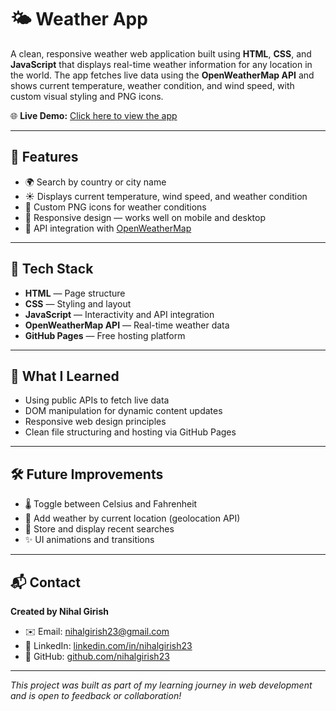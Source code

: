 # 🌤️ Weather App

A clean, responsive weather web application built using **HTML**, **CSS**, and **JavaScript** that displays real-time weather information for any location in the world. The app fetches live data using the **OpenWeatherMap API** and shows current temperature, weather condition, and wind speed, with custom visual styling and PNG icons.

🌐 **Live Demo:** [Click here to view the app](https://nihalgirish23.github.io/weather-app)

---

## 🚀 Features

- 🌍 Search by country or city name
- ☀️ Displays current temperature, wind speed, and weather condition
- 🎨 Custom PNG icons for weather conditions
- 📱 Responsive design — works well on mobile and desktop
- 🧩 API integration with [OpenWeatherMap](https://openweathermap.org/api)

---

## 🔧 Tech Stack

- **HTML** — Page structure  
- **CSS** — Styling and layout  
- **JavaScript** — Interactivity and API integration  
- **OpenWeatherMap API** — Real-time weather data  
- **GitHub Pages** — Free hosting platform

---

## 🧠 What I Learned

- Using public APIs to fetch live data
- DOM manipulation for dynamic content updates
- Responsive web design principles
- Clean file structuring and hosting via GitHub Pages

---

## 🛠️ Future Improvements

- 🌡 Toggle between Celsius and Fahrenheit
- 📍 Add weather by current location (geolocation API)
- 💾 Store and display recent searches
- ✨ UI animations and transitions

---

## 📬 Contact

**Created by Nihal Girish**  
- ✉️ Email: [nihalgirish23@gmail.com](mailto:nihalgirish23@gmail.com)  
- 💼 LinkedIn: [linkedin.com/in/nihalgirish23](https://linkedin.com/in/nihalgirish23)  
- 🐙 GitHub: [github.com/nihalgirish23](https://github.com/nihalgirish23)

---

_This project was built as part of my learning journey in web development and is open to feedback or collaboration!_
